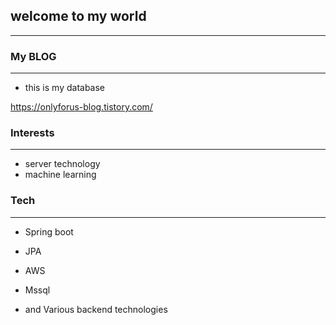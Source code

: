 ## welcome to my world

---



### **My BLOG**

----

+ this is my database

https://onlyforus-blog.tistory.com/



### Interests

----

+ server technology
+ machine learning



### Tech

----

+ Spring boot

+ JPA

+ AWS

+ Mssql

+ and Various backend technologies

  





